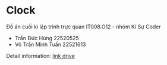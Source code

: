 # Clock
Đồ án cuối kì lập trình trực quan IT008.O12 - nhóm Kí Sự Coder
  - Trần Đức Hùng 22520525
  - Võ Trần Minh Tuấn 22521613

Detail information: [link drive](https://drive.google.com/drive/u/1/folders/1xPbLjZwqYMMxBkgyrMlMv2RGS9tekYqw)
